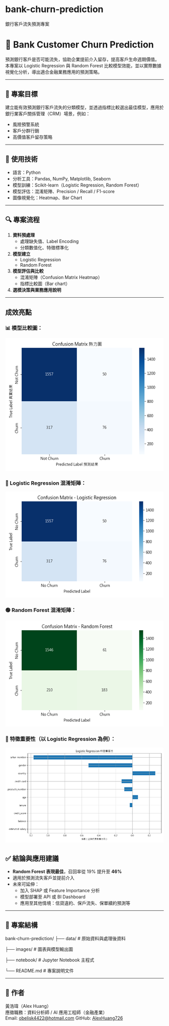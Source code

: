# bank-churn-prediction
銀行客戶流失預測專案
# 🏦 Bank Customer Churn Prediction

預測銀行客戶是否可能流失，協助企業提前介入留存，提高客戶生命週期價值。  
本專案以 Logistic Regression 與 Random Forest 比較模型效能，並以實際數據視覺化分析，導出適合金融業務應用的預測策略。

---

## 📌 專案目標

建立能有效預測銀行客戶流失的分類模型，並透過指標比較選出最佳模型，應用於銀行業客戶關係管理（CRM）場景，例如：
- 風險預警系統
- 客戶分群行銷
- 高價值客戶留存策略

---

## 🧠 使用技術

- 語言：Python
- 分析工具：Pandas, NumPy, Matplotlib, Seaborn
- 模型訓練：Scikit-learn（Logistic Regression, Random Forest）
- 模型評估：混淆矩陣、Precision / Recall / F1-score
- 圖像視覺化：Heatmap、Bar Chart

---

## 🔍 專案流程

1. **資料預處理**
   - 處理缺失值、Label Encoding
   - 分類數值化、特徵標準化
2. **模型建立**
   - Logistic Regression
   - Random Forest
3. **模型評估與比較**
   - 混淆矩陣（Confusion Matrix Heatmap）
   - 指標比較圖（Bar chart）
4. **選模決策與業務應用說明**

---

## 成效亮點

### 📊 模型比較圖：

![Model Comparison](model_comparison.png)

### 🔵 Logistic Regression 混淆矩陣：

![Logistic Confusion Matrix](confusion_logistic.png)

### 🟢 Random Forest 混淆矩陣：

![Random Forest Confusion Matrix](confusion_rf.png)

### 📌 特徵重要性（以 Logistic Regression 為例）：

![Feature Importance](feature_importance_logistic.png)


## ✅ 結論與應用建議

- **Random Forest 表現最佳**，召回率從 19% 提升至 **46%**
- 適用於預測流失客戶並提前介入
- 未來可延伸：
  - 加入 SHAP 或 Feature Importance 分析
  - 模型部署至 API 或 BI Dashboard
  - 應用至其他情境：信貸違約、保戶流失、保單續約預測等
---

## 📁 專案結構

bank-churn-prediction/
├── data/ # 原始資料與處理後資料

├── images/ # 圖表與模型輸出圖

├── notebook/ # Jupyter Notebook 主程式

└── README.md # 專案說明文件


---

## 👤 作者

黃浩瑋（Alex Huang）  
應徵職務：資料分析師 / AI 應用工程師（金融產業）  
Email: [obelisk4422@hotmail.com](mailto:obelisk4422@hotmail.com)
GitHub: [AlexHuang726](https://github.com/AlexHuang726)


